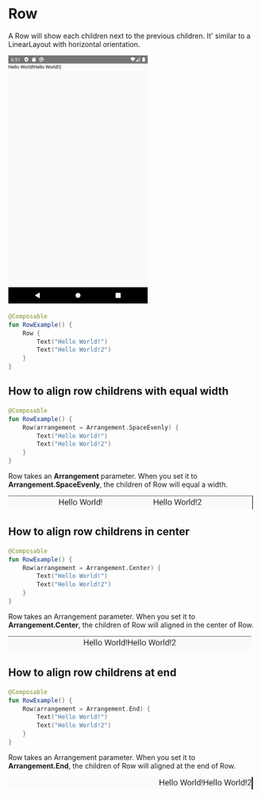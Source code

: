 # Row

A Row will show each children next to the previous children. It' similar to a LinearLayout with horizontal orientation.


<p align="left">
  <img src ="../../images/layout/row/RowExample.png" height=500 />
</p>

```kotlin
@Composable
fun RowExample() {
    Row {
        Text("Hello World!")
        Text("Hello World!2")
    }
}
```

## How to align row childrens with equal width
```kotlin
@Composable
fun RowExample() {
    Row(arrangement = Arrangement.SpaceEvenly) {
        Text("Hello World!")
        Text("Hello World!2")
    }
}
```

Row takes an **Arrangement** parameter. When you set it to **Arrangement.SpaceEvenly**, the children of Row will equal a width.

<p align="left">
  <img src ="../../images/layout/row/row_arrangement_space_evenly.png" />
</p>

## How to align row childrens in center
```kotlin
@Composable
fun RowExample() {
    Row(arrangement = Arrangement.Center) {
        Text("Hello World!")
        Text("Hello World!2")
    }
}
```
Row takes an Arrangement parameter. When you set it to **Arrangement.Center**, the children of Row will aligned in the center of Row.

<p align="left">
  <img src ="../../images/layout/row/arrange_center.png" />
</p>

## How to align row childrens at end
```kotlin
@Composable
fun RowExample() {
    Row(arrangement = Arrangement.End) {
        Text("Hello World!")
        Text("Hello World!2")
    }
}
```
Row takes an Arrangement parameter. When you set it to **Arrangement.End**, the children of Row will aligned at the end of Row.

<p align="left">
  <img src ="../../images/layout/row/arrangement_end.png" />
</p>


